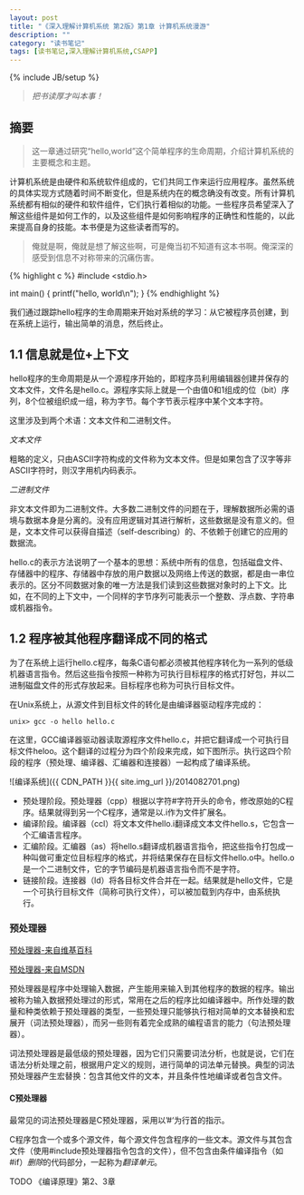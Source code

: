 ```yaml
---
layout: post
title: "《深入理解计算机系统 第2版》第1章 计算机系统漫游"
description: ""
category: "读书笔记"
tags: [读书笔记,深入理解计算机系统,CSAPP]
---
```

{% include JB/setup %}

> *把书读厚才叫本事！*

## 摘要

> 这一章通过研究“hello,world”这个简单程序的生命周期，介绍计算机系统的主要概念和主题。

计算机系统是由硬件和系统软件组成的，它们共同工作来运行应用程序。虽然系统的具体实现方式随着时间不断变化，但是系统内在的概念确没有改变。所有计算机系统都有相似的硬件和软件组件，它们执行着相似的功能。一些程序员希望深入了解这些组件是如何工作的，以及这些组件是如何影响程序的正确性和性能的，以此来提高自身的技能。本书便是为这些读者而写的。

> 俺就是啊，俺就是想了解这些啊，可是俺当初不知道有这本书啊。俺深深的感受到信息不对称带来的沉痛伤害。

{% highlight c %}
#include <stdio.h>

int main()
{
	printf("hello, world\n");
}
{% endhighlight %}

我们通过跟踪hello程序的生命周期来开始对系统的学习：从它被程序员创建，到在系统上运行，输出简单的消息，然后终止。

## 1.1 信息就是位+上下文

hello程序的生命周期是从一个源程序开始的，即程序员利用编辑器创建并保存的文本文件，文件名是hello.c。源程序实际上就是一个由值0和1组成的位（bit）序列，8个位被组织成一组，称为字节。每个字节表示程序中某个文本字符。

这里涉及到两个术语：文本文件和二进制文件。

*文本文件*

粗略的定义，只由ASCII字符构成的文件称为文本文件。但是如果包含了汉字等非ASCII字符时，则汉字用机内码表示。

*二进制文件*

非文本文件即为二进制文件。大多数二进制文件的问题在于，理解数据所必需的语境与数据本身是分离的。没有应用逻辑对其进行解析，这些数据是没有意义的。但是，文本文件可以获得自描述（self-describing）的、不依赖于创建它的应用的数据流。

hello.c的表示方法说明了一个基本的思想：系统中所有的信息，包括磁盘文件、存储器中的程序、存储器中存放的用户数据以及网络上传送的数据，都是由一串位表示的。区分不同数据对象的唯一方法是我们读到这些数据对象时的上下文。比如，在不同的上下文中，一个同样的字节序列可能表示一个整数、浮点数、字符串或机器指令。

## 1.2 程序被其他程序翻译成不同的格式

为了在系统上运行hello.c程序，每条C语句都必须被其他程序转化为一系列的低级机器语言指令。然后这些指令按照一种称为可执行目标程序的格式打好包，并以二进制磁盘文件的形式存放起来。目标程序也称为可执行目标文件。

在Unix系统上，从源文件到目标文件的转化是由编译器驱动程序完成的：

	unix> gcc -o hello hello.c

在这里，GCC编译器驱动器读取源程序文件hello.c，并把它翻译成一个可执行目标文件heloo。这个翻译的过程分为四个阶段来完成，如下图所示。执行这四个阶段的程序（预处理、编译器、汇编器和连接器）一起构成了编译系统。

![编译系统]({{ CDN_PATH }}{{ site.img_url }}/2014082701.png)

* 预处理阶段。预处理器（cpp）根据以字符#字符开头的命令，修改原始的C程序。结果就得到另一个C程序，通常是以.i作为文件扩展名。
* 编译阶段。编译器（ccl）将文本文件hello.i翻译成文本文件hello.s，它包含一个汇编语言程序。
* 汇编阶段。汇编器（as）将hello.s翻译成机器语言指令，把这些指令打包成一种叫做可重定位目标程序的格式，并将结果保存在目标文件hello.o中。hello.o是一个二进制文件，它的字节编码是机器语言指令而不是字符。
* 链接阶段。连接器（ld）将各目标文件合并在一起。结果就是hello文件，它是一个可执行目标文件（简称可执行文件），可以被加载到内存中，由系统执行。

### 预处理器

[预处理器-来自维基百科](http://zh.wikipedia.org/wiki/%E9%A2%84%E5%A4%84%E7%90%86%E5%99%A8)

[预处理器-来自MSDN](http://msdn.microsoft.com/zh-cn/library/79yewefw.aspx)

预处理器是程序中处理输入数据，产生能用来输入到其他程序的数据的程序。输出被称为输入数据预处理过的形式，常用在之后的程序比如编译器中。所作处理的数量和种类依赖于预处理器的类型，一些预处理只能够执行相对简单的文本替换和宏展开（词法预处理器），而另一些则有着完全成熟的编程语言的能力（句法预处理器）。

词法预处理器是最低级的预处理器，因为它们只需要词法分析，也就是说，它们在语法分析处理之前，根据用户定义的规则，进行简单的词法单元替换。典型的词法预处理器产生宏替换：包含其他文件的文本，并且条件性地编译或者包含文件。

#### C预处理器

最常见的词法预处理器是C预处理器，采用以’#‘为行首的指示。

C程序包含一个或多个源文件，每个源文件包含程序的一些文本。源文件与其包含文件（使用#include预处理器指令包含的文件），但不包含由条件编译指令（如#if）*删除*的代码部分，一起称为*翻译单元*。

TODO 《编译原理》第2、3章
